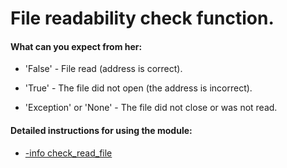 # File readability check function.


<h4>
 What can you expect from her:
</h4>

- 'False' - File read (address is correct).

- 'True' - The file did not open (the address is incorrect).

- 'Exception' or 'None' - The file did not close or was not read.


<h4>
 Detailed instructions for using the module:
</h4>

- [-info check_read_file](https://github.com/CyTon-Code/WorkingWithFiles/blob/main/check_read_file/info.txt)

